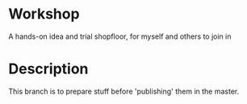 # Workshop
A hands-on idea and trial shopfloor, for myself and others to join in

# Description
This branch is to prepare stuff before 'publishing' them in the master. 
